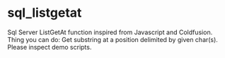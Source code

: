 sql_listgetat
=============

Sql Server ListGetAt function inspired from Javascript and Coldfusion.
Thing you can do:
Get substring at a position delimited by given char(s).
Please inspect demo scripts.
